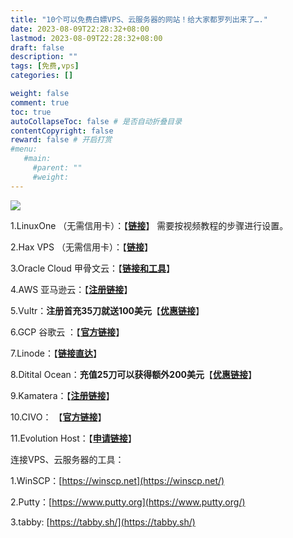 ```yaml
---
title: "10个可以免费白嫖VPS、云服务器的网站！给大家都罗列出来了…."
date: 2023-08-09T22:28:32+08:00
lastmod: 2023-08-09T22:28:32+08:00
draft: false
description: ""
tags: [免费,vps]
categories: []

weight: false
comment: true
toc: true
autoCollapseToc: false # 是否自动折叠目录
contentCopyright: false
reward: false # 开启打赏
#menu:
   #main:
     #parent: ""
     #weight:
---
```

![](https://r2.leshans.eu.org/2023/08/ff30b428f4733701436f1ed9403985f3.webp)

1.LinuxOne （无需信用卡）：【**[链接](https://linuxone.cloud.marist.edu/#/login)**】 需要按视频教程的步骤进行设置。

2.Hax VPS （无需信用卡）：【**[链接](https://hax.co.id/)**】

3.Oracle Cloud 甲骨文云：【[**链接和工具**](https://www.freedidi.com/6075.html)】

4.AWS 亚马逊云：【**[注册链接](https://www.freedidi.com/7568.html)**】

5.Vultr：**注册首充35刀就送100美元**【**[优惠链接](https://www.vultr.com/?ref=8941239-8H)**】

6.GCP 谷歌云 ：【**[官方链接](https://cloud.google.com/)**】

7.Linode：【**[链接直达](https://linode.gvw92c.net/1re6ng)**】

8.Ditital Ocean：**充值25刀可以获得额外200美元**【**[优惠链接](https://m.do.co/c/6769296f9fda)**】

9.Kamatera：【**[注册链接](https://www.kamatera.com/express/compute/)**】

10.CIVO： 【**[官方链接](https://www.civo.com/)**】

11.Evolution Host：【[**申请链接**](https://evolution-host.com/free-vps.php)】

连接VPS、云服务器的工具：

1.WinSCP：[https://winscp.net](https://winscp.net/)

2.Putty：[https://www.putty.org](https://www.putty.org/)

3.tabby: [https://tabby.sh/](https://tabby.sh/)
